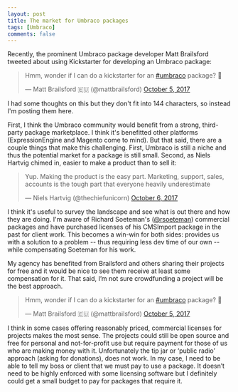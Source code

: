 ```yaml
---
layout: post
title: The market for Umbraco packages
tags: [Umbraco]
comments: false
---
```

Recently, the prominent Umbraco package developer Matt Brailsford tweeted about using Kickstarter for developing an Umbraco package:

<blockquote class="twitter-tweet" data-lang="en"><p lang="en" dir="ltr">Hmm, wonder if I can do a kickstarter for an <a href="https://twitter.com/hashtag/umbraco?src=hash&amp;ref_src=twsrc%5Etfw">#umbraco</a> package? 🤔</p>&mdash; Matt Brailsford 🇪🇺 (@mattbrailsford) <a href="https://twitter.com/mattbrailsford/status/916013343432986626?ref_src=twsrc%5Etfw">October 5, 2017</a></blockquote>
<script async src="https://platform.twitter.com/widgets.js" charset="utf-8"></script>

I had some thoughts on this but they don't fit into 144 characters, so instead I'm posting them here.

First, I think the Umbraco community would benefit from a strong, third-party package marketplace.  I think it's benefitted other platforms (ExpressionEngine and Magento come to mind).  But that said, there are a couple things that make this challenging. First, Umbraco is still a niche and thus the potential market for a package is still small. Second, as Niels Hartvig chimed in, easier to make a product than to sell it:

<blockquote class="twitter-tweet" data-lang="en"><p lang="en" dir="ltr">Yup. Making the product is the easy part. Marketing, support, sales, accounts is the tough part that everyone heavily underestimate</p>&mdash; Niels Hartvig (@thechiefunicorn) <a href="https://twitter.com/thechiefunicorn/status/916265777380159488?ref_src=twsrc%5Etfw">October 6, 2017</a></blockquote>
<script async src="https://platform.twitter.com/widgets.js" charset="utf-8"></script>

I think it's useful to survey the landscape and see what is out there and how they are doing.  I'm aware of Richard Soeteman's ([@rsoeteman](https://twitter.com/rsoeteman)) commercial packages and have purchased licenses of his CMSImport package in the past for client work. This becomes a win-win for both sides: provides us with a solution to a problem -- thus requiring less dev time of our own -- while compensating Soeteman for his work.

My agency has benefited from Brailsford and others sharing their projects for free and it would be nice to see them receive at least some compensation for it. That said, I’m not sure crowdfunding a project will be the best approach.

<blockquote class="twitter-tweet" data-lang="en"><p lang="en" dir="ltr">Hmm, wonder if I can do a kickstarter for an <a href="https://twitter.com/hashtag/umbraco?src=hash&amp;ref_src=twsrc%5Etfw">#umbraco</a> package? 🤔</p>&mdash; Matt Brailsford 🇪🇺 (@mattbrailsford) <a href="https://twitter.com/mattbrailsford/status/916013343432986626?ref_src=twsrc%5Etfw">October 5, 2017</a></blockquote>
<script async src="https://platform.twitter.com/widgets.js" charset="utf-8"></script>


I think in some cases offering reasonably priced, commercial licenses for projects makes the most sense. The projects could still be open source and free for personal and not-for-profit use but require payment for those of us who are making money with it. Unfortunately the tip jar or ‘public radio’ approach (asking for donations), does not work. In my case, I need to be able to tell my boss or client that we must pay to use a package. It doesn’t need to be highly enforced with some licensing software but I definitely could get a small budget to pay for packages that require it.